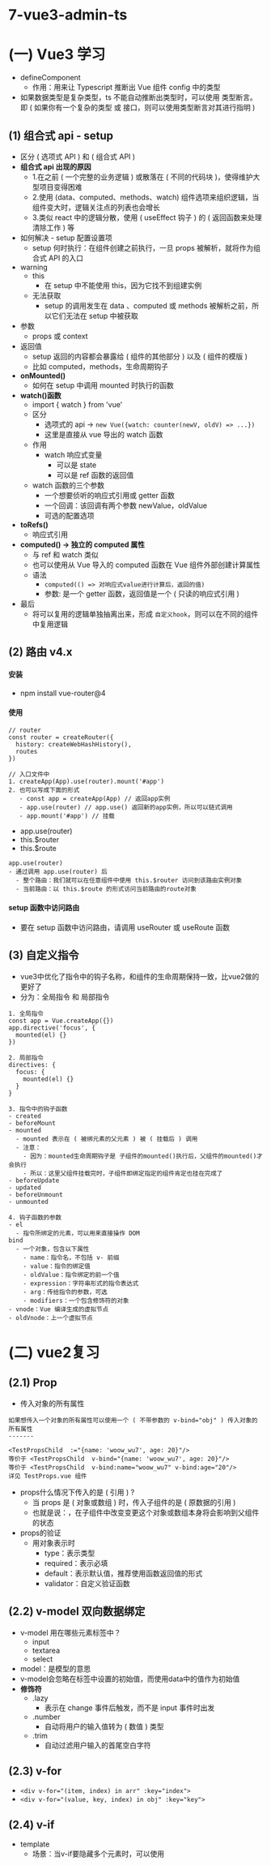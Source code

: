 # 7-vue3-admin-ts

# (一) Vue3 学习
- defineComponent
  - 作用：用来让 Typescript 推断出 Vue 组件 config 中的类型
- 如果数据类型是复杂类型，ts 不能自动推断出类型时，可以使用 类型断言。即 ( 如果你有一个复杂的类型 或 接口，则可以使用类型断言对其进行指明 )

## (1) 组合式 api - setup
- 区分 ( 选项式 API ) 和 ( 组合式 API )
- **组合式 api 出现的原因**
  - 1.在之前 ( 一个完整的业务逻辑 ) 或散落在 ( 不同的代码块 )，使得维护大型项目变得困难
  - 2.使用 (data、computed、methods、watch) 组件选项来组织逻辑，当组件变大时，逻辑关注点的列表也会增长
  - 3.类似 react 中的逻辑分散，使用 ( useEffect 钩子 ) 的 ( 返回函数来处理清除工作 ) 等
- 如何解决 - setup 配置设置项
  - setup 何时执行：在组件创建之前执行，一旦 props 被解析，就将作为组合式 API 的入口
- warning
  - this
    - 在 setup 中不能使用 this，因为它找不到组建实例
  - 无法获取
    - setup 的调用发生在 data 、computed 或 methods 被解析之前，所以它们无法在 setup 中被获取
- 参数
  - props 或 context
- 返回值
  - setup 返回的内容都会暴露给 ( 组件的其他部分 ) 以及 ( 组件的模版 )
  - 比如 computed，methods，生命周期钩子
- **onMounted()**
  - 如何在 setup 中调用 mounted 时执行的函数
- **watch()函数**
  - import { watch } from 'vue'
  - 区分
    - 选项式的 api -> `new Vue({watch: counter(newV, oldV) => ...})`
    - 这里是直接从 vue 导出的 watch 函数
  - 作用
    - watch 响应式变量
      - 可以是 state
      - 可以是 ref 函数的返回值
  - watch 函数的三个参数
    - 一个想要侦听的响应式引用或 getter 函数
    - 一个回调：该回调有两个参数 newValue，oldValue
    - 可选的配置选项
- **toRefs()**
  - 响应式引用
- **computed() -> 独立的 computed 属性**
  - 与 ref 和 watch 类似
  - 也可以使用从 Vue 导入的 computed 函数在 Vue 组件外部创建计算属性
  - 语法
    - `computed(() => 对响应式value进行计算后，返回的值)`
    - 参数: 是一个 getter 函数，返回值是一个 ( 只读的响应式引用 )
- 最后
  - 将可以复用的逻辑单独抽离出来，形成 `自定义hook`，则可以在不同的组件中复用逻辑

## (2) 路由 v4.x

#### 安装
- npm install vue-router@4

#### 使用
```
// router
const router = createRouter({
  history: createWebHashHistory(),
  routes
})

// 入口文件中
1. createApp(App).use(router).mount('#app')
2. 也可以写成下面的形式
   - const app = createApp(App) // 返回app实例
   - app.use(router) // app.use() 返回新的app实例，所以可以链式调用
   - app.mount('#app') // 挂载
```

- app.use(router)
- this.$router
- this.$route

```
app.use(router)
- 通过调用 app.use(router) 后
  - 整个路由：我们就可以在任意组件中使用 this.$router 访问到该路由实例对象
  - 当前路由：以 this.$route 的形式访问当前路由的route对象
```

#### setup 函数中访问路由
- 要在 setup 函数中访问路由，请调用 useRouter 或 useRoute 函数



## (3) 自定义指令
- vue3中优化了指令中的钩子名称，和组件的生命周期保持一致，比vue2做的更好了
- 分为：全局指令 和 局部指令
```
1. 全局指令
const app = Vue.createApp({})
app.directive('focus', {
  mounted(el) {}
})

2. 局部指令
directives: {
  focus: {
    mounted(el) {}
  }
}

3. 指令中的钩子函数
- created
- beforeMount
- mounted
  - mounted 表示在 ( 被绑元素的父元素 ) 被 ( 挂载后 ) 调用
  - 注意：
    - 因为：mounted生命周期钩子是 子组件的mounted()执行后，父组件的mounted()才会执行
    - 所以：这里父组件挂载完时，子组件即绑定指定的组件肯定也挂在完成了
- beforeUpdate
- updated
- beforeUnmount
- unmounted

4. 钩子函数的参数
- el
  - 指令所绑定的元素，可以用来直接操作 DOM
bind
  - 一个对象，包含以下属性
    - name：指令名，不包括 v- 前缀
    - value：指令的绑定值
    - oldValue：指令绑定的前一个值
    - expression：字符串形式的指令表达式
    - arg：传给指令的参数，可选
    - modifiers：一个包含修饰符的对象
- vnode：Vue 编译生成的虚拟节点
- oldVnode：上一个虚拟节点
```

# (二) vue2复习

## (2.1) Prop
- 传入对象的所有属性
```
如果想传入一个对象的所有属性可以使用一个 ( 不带参数的 v-bind="obj" ) 传入对象的所有属性
-------

<TestPropsChild  :="{name: 'woow_wu7', age: 20}"/>
等价于 <TestPropsChild  v-bind="{name: 'woow_wu7', age: 20}"/>
等价于 <TestPropsChild  v-bind:name="woow_wu7" v-bind:age="20"/>
详见 TestProps.vue 组件
```
- props什么情况下传入的是 ( 引用 ) ?
  - 当 props 是 ( 对象或数组 ) 时，传入子组件的是 ( 原数据的引用 )
  - 也就是说：，在子组件中改变变更这个对象或数组本身将会影响到父组件的状态
- props的验证
  - 用对象表示时
    - type：表示类型
    - required：表示必填
    - default：表示默认值，推荐使用函数返回值的形式
    - validator：自定义验证函数

## (2.2) v-model 双向数据绑定
- v-model 用在哪些元素标签中？
  - input
  - textarea
  - select
- model：是模型的意思
- v-model会忽略在标签中设置的初始值，而使用data中的值作为初始值
- **修饰符**
  - .lazy
    - 表示在 change 事件后触发，而不是 input 事件时出发
  - .number
    - 自动将用户的输入值转为 ( 数值 ) 类型
  - .trim
    - 自动过滤用户输入的首尾空白字符
## (2.3) v-for
- `<div v-for="(item, index) in arr" :key="index">`
- `<div v-for="(value, key, index) in obj" :key="key">`

## (2.4) v-if
- template
  - 场景：当v-if要隐藏多个元素时，可以使用 <template /> 标签包裹，将v-if作用域template标签
  - 好处：template在DOM树中是不可见的，类似于react中的 `<></>` 标签
  - 原因：因为 v-if 是一个指令，所以必须将它添加到一个元素上
- **v-if 和 v-for 一起使用的情况**
  - `不推荐 v-if 和 v-for 同时使用在一个元素标签上`
  - `当 v-if 和 v-for 一起使用时，优先级 v-for > v-if`
  - **如何优化**
    - computed：如果是只渲染列表中的部分内容，可以先将数据进行 computed 中进行过滤
    - v-if提升到父级：如果列表是根据条件显示隐藏，可以把 v-if 放到 v-for 的外层
- for...in
  - 1
  - for...in 遍历 ( 自身属性 + 可枚举属性 + 继承的可枚举属性 )
  - Object.keys() -> 自身属性 + 可枚举属性
  - Object.getOwnPropertyNames() -> 遍历自身属性 + 可枚举属性 + 不可枚举属性
  - 一般情况下我们都是希望遍历对象自身属性，所以一般配置 hasOwnProperty
  - 2
  - for...in
    - 可以遍历 对象 和 数组
    - 获取的是对象和数组的 key
  - for...of
    - 可以遍历数组，不能遍历对象，因为没有iterator接口
    - 获取的是数组的 value



## (2.5) 插槽
- 作用域
  - 父级模板里的所有内容都是在父级作用域中编译的
  - 子模板里的所有内容都是在子作用域中编译的
- 后备内容
  - `<slot>后备内容</slot>`将在不提供任何插槽内容时，进行渲染；提供插槽内容时将渲染提供的内容
- 具名插槽
  - (template, v-slot, slot的name属性)
  - 存在多个插槽时，使用具名插槽进行区分
  - 插槽的内容：使用 `<template v-slot:header >content</template>` 来区分
  - 插槽：使用 `<slot name="header"></slot>`
  - 注意：**v-slot 只能添加在 `<template>` 上**
- 作用域插槽
  - 需求：让 ( 插槽内容 ) 能够访问 ( 子组件中才有的数据 )
  - 实现：
    - `<slot v-bind:user="user">`
      - `<slot></slot>`标签除了 ( name属性 ), 还可以传入任意自定义属性
    - `<template v-slot:default="slotProps">`
      - 等价于 `<template v-slot:default="{user}">`
      - 等价于 `<template #default="{user}">`
- 具名插槽的缩写
  - `v-slot -> #`
  - `v-on -> @`
  - `v-bind -> :`



## (2.6) mixin - 2.0版本
- 作用：复用一些功能，包含生命周期钩子，data，computed，methods等
- 一个 ( 混入对象 ) 包含任意 ( 组件选项 )
- **具体规则**
  - 钩子函数
    - 都将被调用：同名的钩子函数，将被 ( `合并成一个数组` )，都将被调用
    - 执行顺序：mixin中的钩子函数先调用，mixin钩子 > options钩子
  - 值为对象的选项
    - 比如： methods、components 和 directives
    - 将被合并为同一个对象，两个对象键名冲突时，取 ( `组件对象的键值对` )
- 可以使用 `全局混入` -> `全局将影响每一个之后创建的 Vue 实例`


## (2.7) watch
- watch对象key对应的类型
  - function
  - string - 函数名'functionA'，或者对象的属性'a.b'
  - object - `handler deep immediate sync`
  - array
  - 最终都会把不同类型的 handler 转换成函数
- 注意点
  - `watcher函数不能是 ( 箭头函数 )`
- watch对象中的key对应的options对象支持的属性
  - **deep**
    - 作用：深度监听
    - 比如：
      - 一个data中的一个属性是一个对象时，如果你修改对象中的某个属性，watch对应函数是不会执行的，除非你使用了deep属性，这样该对象中的每个属性的变动都会触发该watch函数
      ```
        data() {
          return {
            obj: { name: "woow.wu7" },
          };
        }
        -------
        watch: {
          obj: {
            handler: function (newValue, oldValue) {...}
          }
        }
        -------
        出现问题：上面当修改 obj.name 的值时，handler函数是不会执行的
        如何解决：deep 属性
        具体代码：watch: { obj: { handler: function(){}, deep: true }}
      ```
  - **immediate**
    - 作用：
      - 回调将会在侦听开始之后被立即调用
      - 立即执行cb，即watch对象中的 handler 函数，无需等到依赖变化才去执行
  - **sync**
    - 作用：保证 ( 同步watch对象的handler ) 在 ( 普通的watch对象的handler ) 前面执行

# (三) vue-router3

## (1) 动态路由匹配
- 动态路径参数 dynamic segment
  - 动态路径参数以 `:` 开头
  - `{ path: '/user/:id', component: User }`